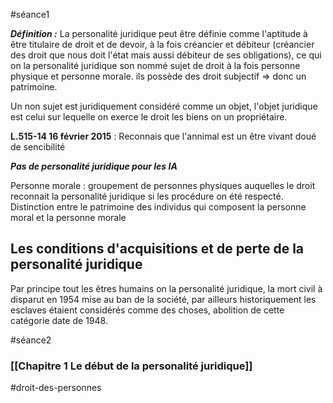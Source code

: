 #séance1 

***Définition :***
La personalité juridique peut être définie comme l'aptitude à être titulaire de droit et de devoir, à la fois créancier et débiteur (créancier des droit que nous doit l'état mais aussi débiteur de ses obligations), ce qui on la personalité juridique son nommé sujet de droit à la fois personne physique et personne morale. ils possède des droit subjectif => donc un patrimoine.

Un non sujet est juridiquement considéré comme un objet, l'objet juridique est celui sur lequelle on exerce le droit les biens on un propriétaire.
 
**L.515-14 16 février 2015** : Reconnais que l'annimal est un être vivant doué de sencibilité

***Pas de personalité juridique pour les IA***

Personne morale : groupement de personnes physiques auquelles le droit reconnait la personalité juridique si les procédure on été respecté.  Distinction entre le patrimoine des individus qui composent la personne moral et la personne morale

## Les conditions d'acquisitions et de perte de la personalité juridique

Par principe tout les êtres humains on la personalité juridique, la mort civil à disparut en 1954 mise au ban de la société, par ailleurs historiquement les esclaves étaient considérés comme des choses, abolition de cette catégorie date de 1948.

#séance2 
### [[Chapitre 1 Le début de la personalité juridique]]


#droit-des-personnes 